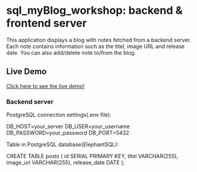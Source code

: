 # sql_myBlog_workshop: backend & frontend server

This application displays a blog with notes fetched from a backend server. Each note contains information such as the titel, image URL and release date. You can also add/delete note to/from the blog.

## Live Demo

[Click here to see the live demo!](https://my-834f93.netlify.app/)

### Backend server

PostgreSQL connection settings(.env file):

DB_HOST=your_server
DB_USER=your_username
DB_PASSWORD=your_password
DB_PORT=5432

Table in PostgreSQL database(ElephantSQL):

CREATE TABLE posts (
id SERIAL PRIMARY KEY,
titel VARCHAR(255),
image_url VARCHAR(255),
release_date DATE
);
